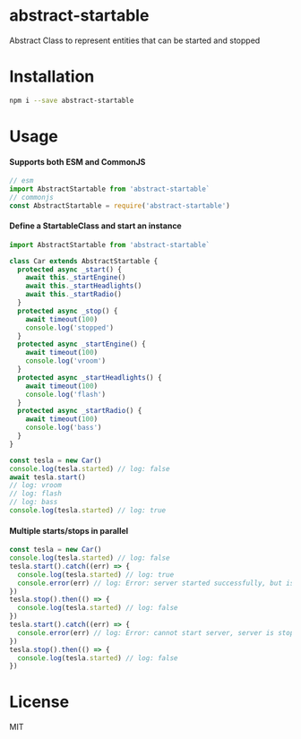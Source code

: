 # abstract-startable

Abstract Class to represent entities that can be started and stopped

# Installation

```sh
npm i --save abstract-startable
```

# Usage

#### Supports both ESM and CommonJS

```js
// esm
import AbstractStartable from 'abstract-startable`
// commonjs
const AbstractStartable = require('abstract-startable')
```

#### Define a StartableClass and start an instance

```js
import AbstractStartable from 'abstract-startable`

class Car extends AbstractStartable {
  protected async _start() {
    await this._startEngine()
    await this._startHeadlights()
    await this._startRadio()
  }
  protected async _stop() {
    await timeout(100)
    console.log('stopped')
  }
  protected async _startEngine() {
    await timeout(100)
    console.log('vroom')
  }
  protected async _startHeadlights() {
    await timeout(100)
    console.log('flash')
  }
  protected async _startRadio() {
    await timeout(100)
    console.log('bass')
  }
}

const tesla = new Car()
console.log(tesla.started) // log: false
await tesla.start()
// log: vroom
// log: flash
// log: bass
console.log(tesla.started) // log: true
```

#### Multiple starts/stops in parallel

```js
const tesla = new Car()
console.log(tesla.started) // log: false
tesla.start().catch((err) => {
  console.log(tesla.started) // log: true
  console.error(err) // log: Error: server started successfully, but is stopping now
})
tesla.stop().then(() => {
  console.log(tesla.started) // log: false
})
tesla.start().catch((err) => {
  console.error(err) // log: Error: cannot start server, server is stopping
})
tesla.stop().then(() => {
  console.log(tesla.started) // log: false
})
```

# License

MIT
